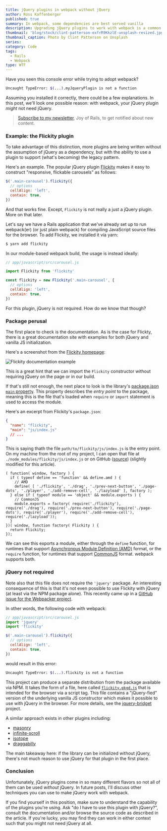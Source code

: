 ```yaml
---
title: jQuery plugins in webpack without jQuery
author: Ross Kaffenberger
published: true
summary: In webpack, some dependencies are best served vanilla
description: Upgrading jQuery plugins to work with webpack is a common source of confusion. If you're lucky, you may find they can work in either context such that you might not need jQuery at all.
thumbnail: 'blog/stock/clint-patterson-exfrR9KkzlE-unsplash-resized.jpg'
thumbnail_caption: Photo by Clint Patterson on Unsplash
series:
category: Code
tags:
  - Rails
  - Webpack
type: WTF
---
```


Have you seen this console error while trying to adopt webpack?

```sh
Uncaught TypeError: $(...).myJqueryPlugin is not a function
```

Assuming you installed it correctly, there could be a few explanations. In this post, we'll look one possible reason: with webpack, your jQuery plugin _might_ not need jQuery.

> [Subscribe to my newsletter](https://buttondown.email/joyofrails), Joy of Rails, to get notified about new content.

### Example: the Flickity plugin

To take advantage of this distinction, more plugins are being written without the assumption of jQuery as a dependency, but with the ability to use a plugin to support (what's becoming) the legacy pattern.

Here's an example. The popular jQuery plugin [Flickity](https://flickity.metafizzy.co/) makes it easy to construct "responsive, flickable carousels" as follows:

```javascript
$('.main-carousel').flickity({
  // options
  cellAlign: 'left',
  contain: true,
})
```

And that works fine. Except, `Flickity` is not really a just a jQuery plugin. More on that later.

Let's say we have a Rails application that we've already set up to run webpack(er) (or just plain webpack) for compiling JavaScript source files for the browser. To add Flickity, we installed it via yarn:

```sh
$ yarn add flickity
```

In our module-based webpack build, the usage is instead ideally:

```javascript
// app/javascript/src/carousel.js

import Flickity from 'flickity'

const flickity = new Flickity('.main-carousel', {
  // options
  cellAlign: 'left',
  contain: true,
})
```

For this plugin, jQuery is not required. How do we know that though?

### Package perusal

The first place to check is the documentation. As is the case for Flickty, there is a great documentation site with examples for both jQuery and vanilla JS initialization.

Here's a screenshot from the [Flickity homepage](https://flickity.metafizzy.co/):

![Flickity documentation example](blog/flickity-documentation-example.png)

This is a great hint that we can import the `Flickity` constructor without requiring jQuery on the page or in our build.

If that's still not enough, the next place to look is the library's [package.json `main` property](https://nodesource.com/blog/the-basics-of-package-json-in-node-js-and-npm/#themainproperty). This property describes the _entry point_ to the package, meaning this is the file that's loaded when `require` or `import` statement is used to access the module.

Here's an excerpt from Flickity's `package.json`:

```json
{
  "name": "flickity",
  "main": "js/index.js"
  // ...
}
```

This is saying thath the file `path/to/flickity/js/index.js` is the entry point. On my machine from the root of my project, I can open that file at `./node_modules/flickity/js/index.js` or on GitHub ([source](https://github.com/metafizzy/flickity/blob/c67b28accbe0642352c706cb470a8f607fa5861b/js/index.js)) (slightly modified for this article).

```
( function( window, factory ) {
  if ( typeof define == 'function' && define.amd ) {
    // AMD
    define( [ './flickity', './drag', './prev-next-button', './page-dots', './player', './add-remove-cell', './lazyload' ], factory );
  } else if ( typeof module == 'object' && module.exports ) {
    // CommonJS
    module.exports = factory( require('./flickity'), require('./drag'), require('./prev-next-button'), require('./page-dots'), require('./player'), require('./add-remove-cell'), require('./lazyload'));
  }
})( window, function factory( Flickity ) {
  return Flickity;
});
```

We can see this exports a module, either through the `define` function, for runtimes that support [Asynchronous Module Definition (AMD)](https://requirejs.org/docs/whyamd.html) format, or the `require` function, for runtimes that support [CommonJS](https://nodejs.org/docs/latest/api/modules.html) format. webpack supports both.

### jQuery not required

Note also that this file does not require the `'jquery'` package. An interesting consequence of this is that it's not even possible to use Flickity with jQuery (at least via the NPM package alone). This recently came up in a [GitHub issue for the Webpacker project](https://github.com/rails/webpacker/issues/2456).

In other words, the following code with webpack:

```javascript
// app/javascript/src/carousel.js
import 'jquery'
import 'flickity'

$('.main-carousel').flickity({
  // options
  cellAlign: 'left',
  contain: true,
})
```

would result in this error:

```sh
Uncaught TypeError: $(...).flickity is not a function
```

This project can produce a separate distribution from the package available via NPM. It takes the form of a file, here called [`flickity.pkgd.js`](https://github.com/metafizzy/flickity/blob/c67b28accbe0642352c706cb470a8f607fa5861b/dist/flickity.pkgd.js) that is intended for the browser via a script tag. This file contains a "jQuery-fied" version of the underlying vanilla JS constructor which makes it possible to use with jQuery in the browser. For more details, see the [jquery-bridget](https://github.com/desandro/jquery-bridget) project.

A similar approach exists in other plugins including:

- [masonry](https://github.com/desandro/masonry)
- [infinite-scroll](https://github.com/metafizzy/infinite-scroll)
- [isotope](https://github.com/metafizzy/isotope)
- [draggabilly](https://github.com/desandro/draggabilly)

The main takeaway here: if the library can be initialized without jQuery, there's not much reason to use jQuery for that plugin in the first place.

### Conclusion

Unfortunately, jQuery plugins come in so many different flavors so not all of them can be used _without_ jQuery. In future posts, I'll discuss other techniques you can use to make jQuery work with webpack.

If you find yourself in this position, make sure to understand the capability of the plugins you're using. Ask "do I have to use this plugin with jQuery?", consult the documentation and/or browse the source code as described in the article. If you're lucky, you may find they can work in either context such that you might not need jQuery at all.
